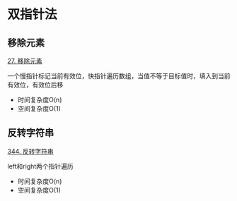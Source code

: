 # 双指针法

## 移除元素

[27. 移除元素](https://leetcode.cn/problems/remove-element/)

一个慢指针标记当前有效位，快指针遍历数组，当值不等于目标值时，填入到当前有效位，有效位后移

- 时间复杂度O(n)
- 空间复杂度O(1)

## 反转字符串

[344. 反转字符串](https://leetcode.cn/problems/reverse-string/)

left和right两个指针遍历

- 时间复杂度O(n)
- 空间复杂度O(1)
